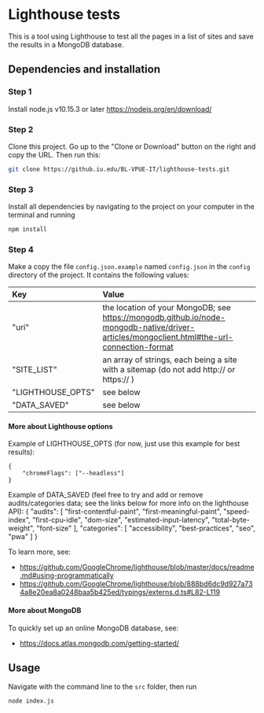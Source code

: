# Lighthouse tests

This is a tool using Lighthouse to test all the pages in a list of sites and save the results in a MongoDB database.

## Dependencies and installation

### Step 1
Install node.js v10.15.3 or later https://nodejs.org/en/download/

### Step 2
Clone this project. Go up to the "Clone or Download" button on the right and copy the URL. Then run this:
```bash
git clone https://github.iu.edu/BL-VPUE-IT/lighthouse-tests.git
```

### Step 3
Install all dependencies by navigating to the project on your computer in the terminal and running
```bash
npm install
```

### Step 4
Make a copy the file `config.json.example` named `config.json` in the `config` directory of the project.
It contains the following values:

| Key | Value |
| :--- | :------ |
| "uri"             | the location of your MongoDB; see https://mongodb.github.io/node-mongodb-native/driver-articles/mongoclient.html#the-url-connection-format |
| "SITE_LIST"       | an array of strings, each being a site with a sitemap (do not add http:// or https:// ) |
| "LIGHTHOUSE_OPTS" | see below |
| "DATA_SAVED" | see below |

#### More about Lighthouse options
Example of LIGHTHOUSE_OPTS (for now, just use this example for best results):

    {
        "chromeFlags": ["--headless"]
    }

Example of DATA_SAVED (feel free to try and add or remove audits/categories data; see the links below for more info on the lighthouse API):
    {
        "audits": [
            "first-contentful-paint",
            "first-meaningful-paint",
            "speed-index",
            "first-cpu-idle",
            "dom-size",
            "estimated-input-latency",
            "total-byte-weight",
            "font-size"
        ],
        "categories": [
            "accessibility",
            "best-practices",
            "seo",
            "pwa"
        ]
  }

To learn more, see:
- https://github.com/GoogleChrome/lighthouse/blob/master/docs/readme.md#using-programmatically
- https://github.com/GoogleChrome/lighthouse/blob/888bd6dc9d927a734a8e20ea8a0248baa5b425ed/typings/externs.d.ts#L82-L119

#### More about MongoDB
To quickly set up an online MongoDB database, see:
- https://docs.atlas.mongodb.com/getting-started/

## Usage
Navigate with the command line to the `src` folder, then run
```bash
node index.js
```